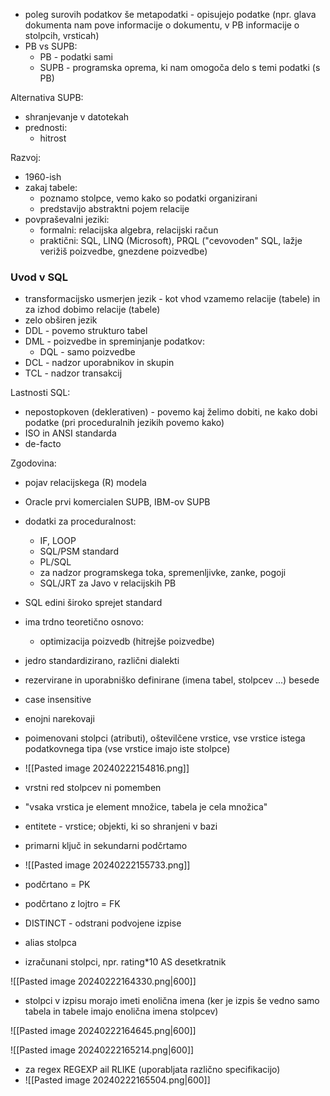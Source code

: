 
- poleg surovih podatkov še metapodatki - opisujejo podatke (npr. glava dokumenta nam pove informacije o dokumentu, v PB informacije o stolpcih, vrsticah)
- PB vs SUPB:
	- PB - podatki sami
	- SUPB - programska oprema, ki nam omogoča delo s temi podatki (s PB)

Alternativa SUPB:
- shranjevanje v datotekah
- prednosti:
	- hitrost

Razvoj:
- 1960-ish
- zakaj tabele:
	- poznamo stolpce, vemo kako so podatki organizirani
	- predstavijo abstraktni pojem relacije
- povpraševalni jeziki:
	- formalni: relacijska algebra, relacijski račun
	- praktični: SQL, LINQ (Microsoft), PRQL ("cevovoden" SQL, lažje verižiš poizvedbe, gnezdene poizvedbe)

### Uvod v SQL
- transformacijsko usmerjen jezik - kot vhod vzamemo relacije (tabele) in za izhod dobimo relacije (tabele)
- zelo obširen jezik
- DDL - povemo strukturo tabel
- DML - poizvedbe in spreminjanje podatkov:
	- DQL - samo poizvedbe
- DCL - nadzor uporabnikov in skupin
- TCL - nadzor transakcij

Lastnosti SQL:
- nepostopkoven (deklerativen) - povemo kaj želimo dobiti, ne kako dobi podatke (pri proceduralnih jezikih povemo kako)
- ISO in ANSI standarda
- de-facto

Zgodovina:
- pojav relacijskega (R) modela
- Oracle prvi komercialen SUPB, IBM-ov SUPB
- dodatki za proceduralnost:
	- IF, LOOP
	- SQL/PSM standard
	- PL/SQL
	- za nadzor programskega toka, spremenljivke, zanke, pogoji
	- SQL/JRT za Javo v relacijskih PB

- SQL edini široko sprejet standard
- ima trdno teoretično osnovo:
	- optimizacija poizvedb (hitrejše poizvedbe)
- jedro standardizirano, različni dialekti

- rezervirane in uporabniško definirane (imena tabel, stolpcev ...) besede
- case insensitive
- enojni narekovaji

- poimenovani stolpci (atributi), oštevilčene  vrstice, vse vrstice istega podatkovnega tipa (vse vrstice imajo iste stolpce)
- ![[Pasted image 20240222154816.png]]
- vrstni red stolpcev ni pomemben
- "vsaka vrstica je element množice, tabela je cela množica"
- entitete - vrstice; objekti, ki so shranjeni v bazi

- primarni ključ in sekundarni podčrtamo
- ![[Pasted image 20240222155733.png]]
- podčrtano = PK
- podčrtano z lojtro = FK
- DISTINCT - odstrani podvojene izpise
- alias stolpca
- izračunani stolpci, npr. rating\*10 AS desetkratnik

![[Pasted image 20240222164330.png|600]]

- stolpci v izpisu morajo imeti enolična imena (ker je izpis še vedno samo tabela in tabele imajo enolična imena stolpcev)

![[Pasted image 20240222164645.png|600]]

![[Pasted image 20240222165214.png|600]]

- za regex REGEXP ail RLIKE (uporabljata različno specifikacijo)
- ![[Pasted image 20240222165504.png|600]]